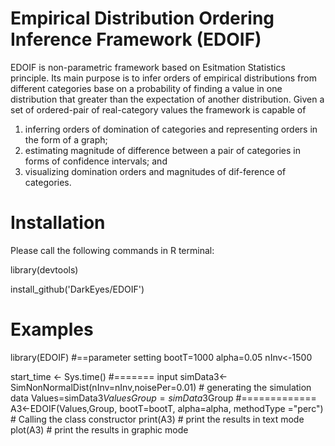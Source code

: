 # Empirical Distribution Ordering Inference Framework (EDOIF)

EDOIF is  non-parametric  framework  based on  Esitmation Statistics principle. Its main purpose is to  infer orders of empirical distributions from different categories base on a probability of finding a value in one distribution that greater than the expectation of another distribution. Given a set of ordered-pair of real-category values the framework is capable of 

1) inferring orders of  domination  of  categories  and  representing  orders  in  the form of a graph; 
2) estimating  magnitude  of  difference  between  a  pair  of categories in forms of confidence intervals; and
3) visualizing  domination  orders  and  magnitudes  of  dif-ference of categories.

# Installation
Please call the following commands in R terminal:

library(devtools)

install_github('DarkEyes/EDOIF')

# Examples

library(EDOIF)
#==parameter setting
bootT=1000
alpha=0.05
nInv<-1500

start_time <- Sys.time()
#======= input
simData3<-SimNonNormalDist(nInv=nInv,noisePer=0.01) # generating the simulation data
Values=simData3$Values
Group=simData3$Group
#=============
A3<-EDOIF(Values,Group, bootT=bootT, alpha=alpha, methodType ="perc") # Calling the class constructor
print(A3) # print the results in text mode
plot(A3) # print the results in graphic mode
